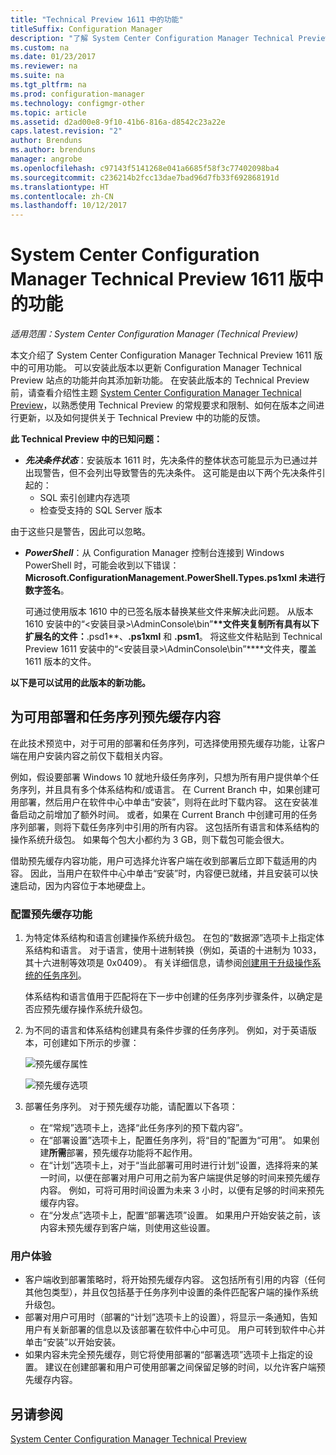 ```yaml
---
title: "Technical Preview 1611 中的功能"
titleSuffix: Configuration Manager
description: "了解 System Center Configuration Manager Technical Preview 1611 版中的可用功能。"
ms.custom: na
ms.date: 01/23/2017
ms.reviewer: na
ms.suite: na
ms.tgt_pltfrm: na
ms.prod: configuration-manager
ms.technology: configmgr-other
ms.topic: article
ms.assetid: d2ad00e8-9f10-41b6-816a-d8542c23a22e
caps.latest.revision: "2"
author: Brenduns
ms.author: brenduns
manager: angrobe
ms.openlocfilehash: c97143f5141268e041a6685f58f3c77402098ba4
ms.sourcegitcommit: c236214b2fcc13dae7bad96d7fb33f692868191d
ms.translationtype: HT
ms.contentlocale: zh-CN
ms.lasthandoff: 10/12/2017
---
```

# <a name="capabilities-in-technical-preview-1611-for-system-center-configuration-manager"></a>System Center Configuration Manager Technical Preview 1611 版中的功能

*适用范围：System Center Configuration Manager (Technical Preview)*



本文介绍了 System Center Configuration Manager Technical Preview 1611 版中的可用功能。 可以安装此版本以更新 Configuration Manager Technical Preview 站点的功能并向其添加新功能。 在安装此版本的 Technical Preview 前，请查看介绍性主题 [System Center Configuration Manager Technical Preview](../../core/get-started/technical-preview.md)，以熟悉使用 Technical Preview 的常规要求和限制、如何在版本之间进行更新，以及如何提供关于 Technical Preview 中的功能的反馈。    

**此 Technical Preview 中的已知问题：**   
- ***先决条件状态***：安装版本 1611 时，先决条件的整体状态可能显示为已通过并出现警告，但不会列出导致警告的先决条件。 这可能是由以下两个先决条件引起的：
  - SQL 索引创建内存选项
  - 检查受支持的 SQL Server 版本  

 由于这些只是警告，因此可以忽略。

- ***PowerShell***：从 Configuration Manager 控制台连接到 Windows PowerShell 时，可能会收到以下错误： **Microsoft.ConfigurationManagement.PowerShell.Types.ps1xml 未进行数字签名**。  

   可通过使用版本 1610 中的已签名版本替换某些文件来解决此问题。 从版本 1610 安装中的“&lt;安装目录>\AdminConsole\bin”**\**文件夹复制所有具有以下扩展名的文件：**.psd1**、**.ps1xml** 和 **.psm1**。 将这些文件粘贴到 Technical Preview 1611 安装中的“&lt;安装目录>\AdminConsole\bin”**\**文件夹，覆盖 1611 版本的文件。


**以下是可以试用的此版本的新功能。**  

## <a name="pre-cache-content-for-available-deployments-and-task-sequences"></a>为可用部署和任务序列预先缓存内容
在此技术预览中，对于可用的部署和任务序列，可选择使用预先缓存功能，让客户端在用户安装内容之前仅下载相关内容。

例如，假设要部署 Windows 10 就地升级任务序列，只想为所有用户提供单个任务序列，并且具有多个体系结构和/或语言。 在 Current Branch 中，如果创建可用部署，然后用户在软件中心中单击“安装”，则将在此时下载内容。 这在安装准备启动之前增加了额外时间。 或者，如果在 Current Branch 中创建可用的任务序列部署，则将下载任务序列中引用的所有内容。 这包括所有语言和体系结构的操作系统升级包。 如果每个包大小都约为 3 GB，则下载包可能会很大。

借助预先缓存内容功能，用户可选择允许客户端在收到部署后立即下载适用的内容。 因此，当用户在软件中心中单击“安装”时，内容便已就绪，并且安装可以快速启动，因为内容位于本地硬盘上。

### <a name="to-configure-the-pre-cache-feature"></a>配置预先缓存功能

1. 为特定体系结构和语言创建操作系统升级包。 在包的“数据源”选项卡上指定体系结构和语言。 对于语言，使用十进制转换（例如，英语的十进制为 1033，其十六进制等效项是 0x0409）。 有关详细信息，请参阅[创建用于升级操作系统的任务序列](/sccm/osd/deploy-use/create-a-task-sequence-to-upgrade-an-operating-system)。

    体系结构和语言值用于匹配将在下一步中创建的任务序列步骤条件，以确定是否应预先缓存操作系统升级包。
2. 为不同的语言和体系结构创建具有条件步骤的任务序列。 例如，对于英语版本，可创建如下所示的步骤：

    ![预先缓存属性](media/precacheproperties2.png)

    ![预先缓存选项](media/precacheoptions2.png)  

3. 部署任务序列。 对于预先缓存功能，请配置以下各项：
    - 在“常规”选项卡上，选择“此任务序列的预下载内容”。
    - 在“部署设置”选项卡上，配置任务序列，将“目的”配置为“可用”。 如果创建**所需**部署，预先缓存功能将不起作用。
    - 在“计划”选项卡上，对于“当此部署可用时进行计划”设置，选择将来的某一时间，以便在部署对用户可用之前为客户端提供足够的时间来预先缓存内容。 例如，可将可用时间设置为未来 3 小时，以便有足够的时间来预先缓存内容。  
    - 在“分发点”选项卡上，配置“部署选项”设置。 如果用户开始安装之前，该内容未预先缓存到客户端，则使用这些设置。


### <a name="user-experience"></a>用户体验
- 客户端收到部署策略时，将开始预先缓存内容。 这包括所有引用的内容（任何其他包类型），并且仅包括基于任务序列中设置的条件匹配客户端的操作系统升级包。
- 部署对用户可用时（部署的“计划”选项卡上的设置），将显示一条通知，告知用户有关新部署的信息以及该部署在软件中心中可见。 用户可转到软件中心并单击“安装”以开始安装。
- 如果内容未完全预先缓存，则它将使用部署的“部署选项”选项卡上指定的设置。 建议在创建部署和用户可使用部署之间保留足够的时间，以允许客户端预先缓存内容。


## <a name="see-also"></a>另请参阅
[System Center Configuration Manager Technical Preview](../../core/get-started/technical-preview.md)
